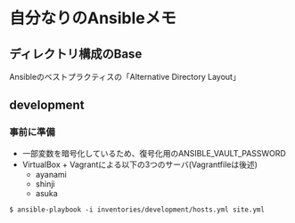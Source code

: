 # 自分なりのAnsibleメモ

## ディレクトリ構成のBase

Ansibleのベストプラクティスの「Alternative Directory Layout」

## development

### 事前に準備

- 一部変数を暗号化しているため、復号化用のANSIBLE\_VAULT\_PASSWORD
- VirtualBox + Vagrantによる以下の3つのサーバ(Vagrantfileは後述)
  - ayanami
  - shinji
  - asuka

~~~
$ ansible-playbook -i inventories/development/hosts.yml site.yml
~~~
